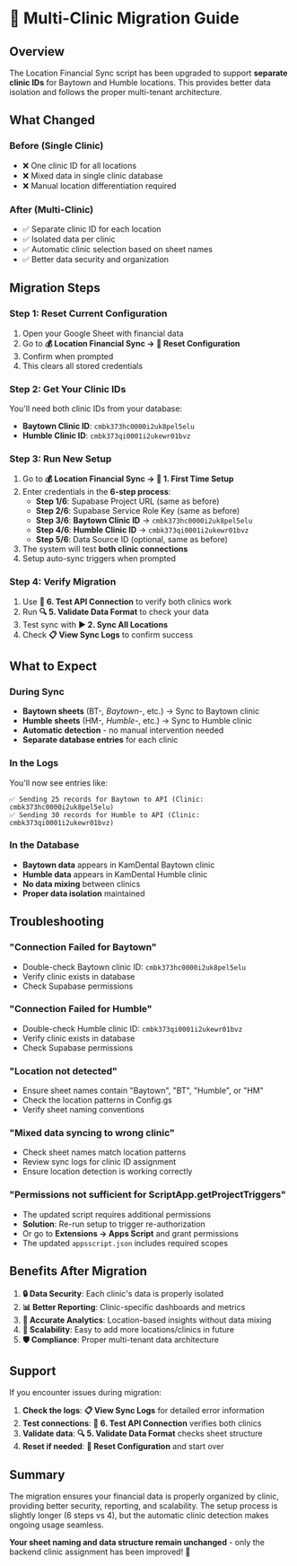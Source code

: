 # 🔄 Multi-Clinic Migration Guide

## Overview

The Location Financial Sync script has been upgraded to support **separate clinic IDs** for Baytown and Humble locations. This provides better data isolation and follows the proper multi-tenant architecture.

## What Changed

### **Before (Single Clinic)**
- ❌ One clinic ID for all locations
- ❌ Mixed data in single clinic database
- ❌ Manual location differentiation required

### **After (Multi-Clinic)**
- ✅ Separate clinic ID for each location
- ✅ Isolated data per clinic
- ✅ Automatic clinic selection based on sheet names
- ✅ Better data security and organization

## Migration Steps

### **Step 1: Reset Current Configuration**
1. Open your Google Sheet with financial data
2. Go to **💰 Location Financial Sync → 🔄 Reset Configuration**
3. Confirm when prompted
4. This clears all stored credentials

### **Step 2: Get Your Clinic IDs**
You'll need both clinic IDs from your database:
- **Baytown Clinic ID**: `cmbk373hc0000i2uk8pel5elu`
- **Humble Clinic ID**: `cmbk373qi0001i2ukewr01bvz`

### **Step 3: Run New Setup**
1. Go to **💰 Location Financial Sync → 🔧 1. First Time Setup**
2. Enter credentials in the **6-step process**:
   - **Step 1/6**: Supabase Project URL (same as before)
   - **Step 2/6**: Supabase Service Role Key (same as before)
   - **Step 3/6**: **Baytown Clinic ID** → `cmbk373hc0000i2uk8pel5elu`
   - **Step 4/6**: **Humble Clinic ID** → `cmbk373qi0001i2ukewr01bvz`
   - **Step 5/6**: Data Source ID (optional, same as before)
3. The system will test **both clinic connections**
4. Setup auto-sync triggers when prompted

### **Step 4: Verify Migration**
1. Use **🧪 6. Test API Connection** to verify both clinics work
2. Run **🔍 5. Validate Data Format** to check your data
3. Test sync with **▶️ 2. Sync All Locations**
4. Check **📋 View Sync Logs** to confirm success

## What to Expect

### **During Sync**
- **Baytown sheets** (BT-*, Baytown-*, etc.) → Sync to Baytown clinic
- **Humble sheets** (HM-*, Humble-*, etc.) → Sync to Humble clinic
- **Automatic detection** - no manual intervention needed
- **Separate database entries** for each clinic

### **In the Logs**
You'll now see entries like:
```
✅ Sending 25 records for Baytown to API (Clinic: cmbk373hc0000i2uk8pel5elu)
✅ Sending 30 records for Humble to API (Clinic: cmbk373qi0001i2ukewr01bvz)
```

### **In the Database**
- **Baytown data** appears in KamDental Baytown clinic
- **Humble data** appears in KamDental Humble clinic
- **No data mixing** between clinics
- **Proper data isolation** maintained

## Troubleshooting

### **"Connection Failed for Baytown"**
- Double-check Baytown clinic ID: `cmbk373hc0000i2uk8pel5elu`
- Verify clinic exists in database
- Check Supabase permissions

### **"Connection Failed for Humble"**
- Double-check Humble clinic ID: `cmbk373qi0001i2ukewr01bvz`
- Verify clinic exists in database
- Check Supabase permissions

### **"Location not detected"**
- Ensure sheet names contain "Baytown", "BT", "Humble", or "HM"
- Check the location patterns in Config.gs
- Verify sheet naming conventions

### **"Mixed data syncing to wrong clinic"**
- Check sheet names match location patterns
- Review sync logs for clinic ID assignment
- Ensure location detection is working correctly

### **"Permissions not sufficient for ScriptApp.getProjectTriggers"**
- The updated script requires additional permissions
- **Solution**: Re-run setup to trigger re-authorization
- Or go to **Extensions → Apps Script** and grant permissions
- The updated `appsscript.json` includes required scopes

## Benefits After Migration

1. **🔒 Data Security**: Each clinic's data is properly isolated
2. **📊 Better Reporting**: Clinic-specific dashboards and metrics
3. **🎯 Accurate Analytics**: Location-based insights without data mixing
4. **🚀 Scalability**: Easy to add more locations/clinics in future
5. **🛡️ Compliance**: Proper multi-tenant data architecture

## Support

If you encounter issues during migration:

1. **Check the logs**: **📋 View Sync Logs** for detailed error information
2. **Test connections**: **🧪 6. Test API Connection** verifies both clinics
3. **Validate data**: **🔍 5. Validate Data Format** checks sheet structure
4. **Reset if needed**: **🔄 Reset Configuration** and start over

## Summary

The migration ensures your financial data is properly organized by clinic, providing better security, reporting, and scalability. The setup process is slightly longer (6 steps vs 4), but the automatic clinic detection makes ongoing usage seamless.

**Your sheet naming and data structure remain unchanged** - only the backend clinic assignment has been improved! 🎉